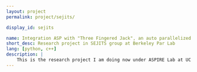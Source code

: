 ```yaml
---
layout: project
permalink: project/sejits/

display_id: sejits

name: Integration ASP with "Three Fingered Jack", an auto parallelized python framework
short_desc: Research project in SEJITS group at Berkeley Par Lab
lang: [python, c++]
description: |
    This is the research project I am doing now under ASPIRE Lab at UC Berkeley. I am working with professor Armando Fox in the SEJITS group. 
---
```

